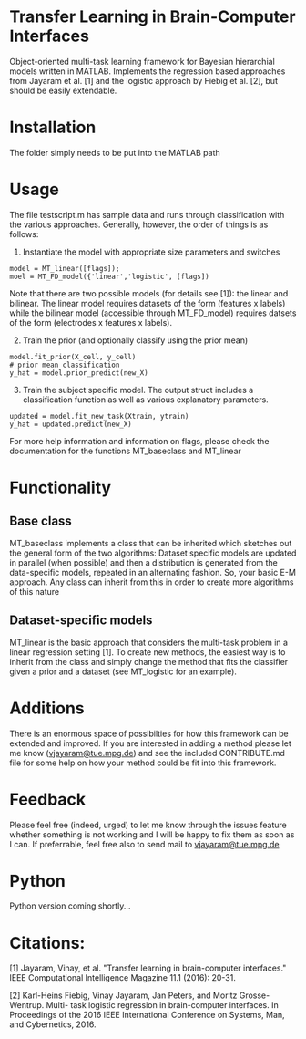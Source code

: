 # Transfer Learning in Brain-Computer Interfaces
Object-oriented multi-task learning framework for Bayesian hierarchial models written in MATLAB. Implements the regression based approaches from Jayaram et al. [1] and the logistic approach by Fiebig et al. [2], but should be easily extendable.

# Installation

The folder simply needs to be put into the MATLAB path

# Usage

The file testscript.m has sample data and runs through classification with the various approaches. Generally, however, the order of things is as follows:

1. Instantiate the model with appropriate size parameters and switches

```
model = MT_linear([flags]);
moel = MT_FD_model({'linear','logistic', [flags])
```

Note that there are two possible models (for details see [1]): the linear and bilinear. The linear model requires datasets of the form (features x labels) while the bilinear model (accessible through MT\_FD\_model) requires datsets of the form (electrodes x features x labels). 



2. Train the prior (and optionally classify using the prior mean)

```
model.fit_prior(X_cell, y_cell)
# prior mean classification
y_hat = model.prior_predict(new_X)
```

3. Train the subject specific model. The output struct includes a classification function as well as various explanatory parameters.

```
updated = model.fit_new_task(Xtrain, ytrain)
y_hat = updated.predict(new_X)
```

For more help information and information on flags, please check the documentation for the functions MT\_baseclass and MT\_linear


# Functionality

## Base class

MT_baseclass implements a class that can be inherited which sketches out the general form of the two algorithms: Dataset specific models are updated in parallel (when possible) and then a distribution is generated from the data-specific models, repeated in an alternating fashion. So, your basic E-M approach. Any class can inherit from this in order to create more algorithms of this nature

## Dataset-specific models

MT_linear is the basic approach that considers the multi-task problem in a linear regression setting [1]. To create new methods, the easiest way is to inherit from the class and simply change the method that fits the classifier given a prior and a dataset (see MT\_logistic for an example). 

# Additions

There is an enormous space of possibilties for how this framework can be extended and improved. If you are interested in adding a method please let me know (vjayaram@tue.mpg.de) and see the included CONTRIBUTE.md file for some help on how your method could be fit into this framework.


# Feedback
Please feel free (indeed, urged) to let me know through the issues feature whether something is not working and I will be happy to fix them as soon as I can. If preferrable, feel free also to send mail to vjayaram@tue.mpg.de 

# Python
Python version coming shortly...

# Citations:

[1] Jayaram, Vinay, et al. "Transfer learning in brain-computer interfaces." IEEE Computational Intelligence Magazine 11.1 (2016): 20-31.

[2] Karl-Heins Fiebig, Vinay Jayaram, Jan Peters, and Moritz Grosse-Wentrup. Multi-
task logistic regression in brain-computer interfaces. In Proceedings of the 2016 IEEE
International Conference on Systems, Man, and Cybernetics, 2016.

